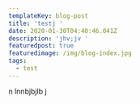 ```yaml
---
templateKey: blog-post
title: 'testj '
date: 2020-01-30T04:40:46.041Z
description: 'jhv;jv '
featuredpost: true
featuredimage: /img/blog-index.jpg
tags:
  - test
---
```

n lnnbjbjlb j
